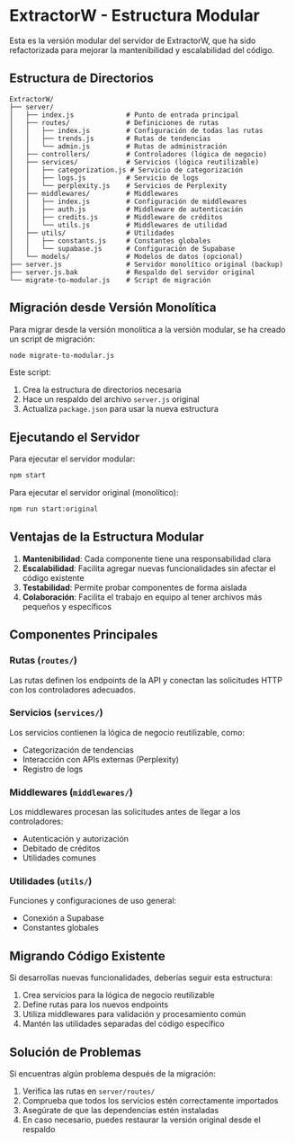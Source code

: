 # ExtractorW - Estructura Modular

Esta es la versión modular del servidor de ExtractorW, que ha sido refactorizada para mejorar la mantenibilidad y escalabilidad del código.

## Estructura de Directorios

```
ExtractorW/
├── server/
│   ├── index.js             # Punto de entrada principal
│   ├── routes/              # Definiciones de rutas
│   │   ├── index.js         # Configuración de todas las rutas
│   │   ├── trends.js        # Rutas de tendencias
│   │   └── admin.js         # Rutas de administración
│   ├── controllers/         # Controladores (lógica de negocio)
│   ├── services/            # Servicios (lógica reutilizable)
│   │   ├── categorization.js # Servicio de categorización
│   │   ├── logs.js          # Servicio de logs
│   │   └── perplexity.js    # Servicios de Perplexity
│   ├── middlewares/         # Middlewares
│   │   ├── index.js         # Configuración de middlewares
│   │   ├── auth.js          # Middleware de autenticación
│   │   ├── credits.js       # Middleware de créditos
│   │   └── utils.js         # Middlewares de utilidad
│   ├── utils/               # Utilidades
│   │   ├── constants.js     # Constantes globales
│   │   └── supabase.js      # Configuración de Supabase
│   └── models/              # Modelos de datos (opcional)
├── server.js                # Servidor monolítico original (backup)
├── server.js.bak            # Respaldo del servidor original
└── migrate-to-modular.js    # Script de migración
```

## Migración desde Versión Monolítica

Para migrar desde la versión monolítica a la versión modular, se ha creado un script de migración:

```bash
node migrate-to-modular.js
```

Este script:
1. Crea la estructura de directorios necesaria
2. Hace un respaldo del archivo `server.js` original
3. Actualiza `package.json` para usar la nueva estructura

## Ejecutando el Servidor

Para ejecutar el servidor modular:

```bash
npm start
```

Para ejecutar el servidor original (monolítico):

```bash
npm run start:original
```

## Ventajas de la Estructura Modular

1. **Mantenibilidad**: Cada componente tiene una responsabilidad clara
2. **Escalabilidad**: Facilita agregar nuevas funcionalidades sin afectar el código existente
3. **Testabilidad**: Permite probar componentes de forma aislada
4. **Colaboración**: Facilita el trabajo en equipo al tener archivos más pequeños y específicos

## Componentes Principales

### Rutas (`routes/`)

Las rutas definen los endpoints de la API y conectan las solicitudes HTTP con los controladores adecuados.

### Servicios (`services/`)

Los servicios contienen la lógica de negocio reutilizable, como:
- Categorización de tendencias
- Interacción con APIs externas (Perplexity)
- Registro de logs

### Middlewares (`middlewares/`)

Los middlewares procesan las solicitudes antes de llegar a los controladores:
- Autenticación y autorización
- Debitado de créditos
- Utilidades comunes

### Utilidades (`utils/`)

Funciones y configuraciones de uso general:
- Conexión a Supabase
- Constantes globales

## Migrando Código Existente

Si desarrollas nuevas funcionalidades, deberías seguir esta estructura:

1. Crea servicios para la lógica de negocio reutilizable
2. Define rutas para los nuevos endpoints
3. Utiliza middlewares para validación y procesamiento común
4. Mantén las utilidades separadas del código específico

## Solución de Problemas

Si encuentras algún problema después de la migración:

1. Verifica las rutas en `server/routes/`
2. Comprueba que todos los servicios estén correctamente importados
3. Asegúrate de que las dependencias estén instaladas
4. En caso necesario, puedes restaurar la versión original desde el respaldo 